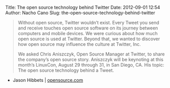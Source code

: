 Title: The open source technology behind Twitter
Date: 2012-09-01 12:54
Author: Nacho Cano
Slug: the-open-source-technology-behind-twitter

> Without open source, Twitter wouldn’t exist. Every Tweet you send and
> receive touches open source software on its journey between computers
> and mobile devices. We were curious about how much open source is used
> at Twitter. Beyond that, we wanted to discover how open source may
> influence the culture at Twitter, Inc.
>
> We asked Chris Aniszczyk, Open Source Manager at Twitter, to share the
> company’s open source story. Aniszczyk will be keynoting at this
> month’s LinuxCon, August 29 through 31, in San Diego, CA. His topic:
> The open source technology behind a Tweet.

- Jason Hibbets | [opensource.com][]

  [opensource.com]: http://opensource.com/business/12/8/open-source-technology-behind-twitter
    "The open source technology behind Twitter"
